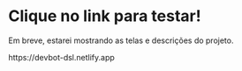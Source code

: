 <h1>Clique no link para testar!</h1>
<p>Em breve, estarei mostrando as telas e descrições do projeto.</p>
<a>https://devbot-dsl.netlify.app</a>
